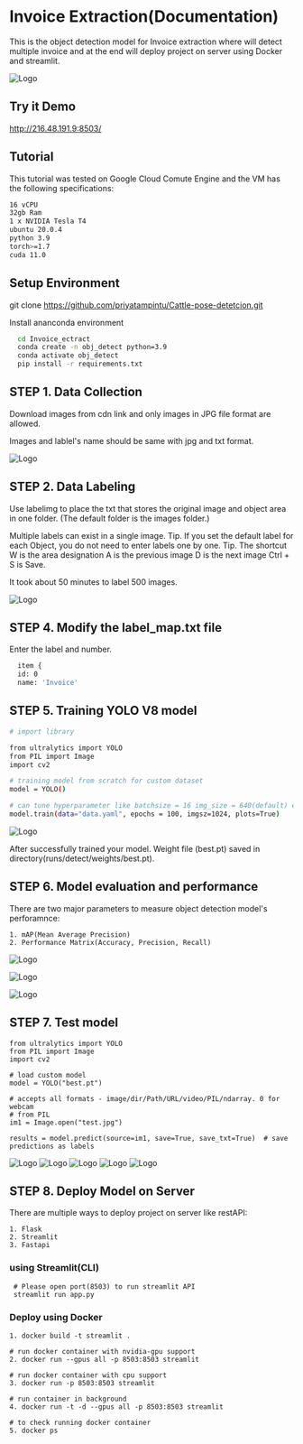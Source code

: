
# Invoice Extraction(Documentation)

This is the object detection model for Invoice extraction where will detect multiple invoice and at the end will deploy project on server using Docker and streamlit.

![Logo](https://raw.githubusercontent.com/priyatampintu/Invoice_extract/main/example/train_batch0.jpg) 
## Try it Demo

http://216.48.191.9:8503/


## Tutorial

This tutorial was tested on Google Cloud Comute Engine and the VM has the following specifications:

```bash
16 vCPU
32gb Ram
1 x NVIDIA Tesla T4
ubuntu 20.0.4
python 3.9
torch>=1.7
cuda 11.0
```
## Setup Environment 
git clone https://github.com/priyatampintu/Cattle-pose-detetcion.git

Install ananconda environment
```bash
  cd Invoice_ectract
  conda create -n obj_detect python=3.9
  conda activate obj_detect
  pip install -r requirements.txt
```
## STEP 1. Data Collection

Download images from cdn link and only images in JPG file format are allowed.

Images and lablel's name should be same with jpg and txt format.

![Logo](https://raw.githubusercontent.com/priyatampintu/Invoice_extract/main/example/train_batch1.jpg)

## STEP 2. Data Labeling

Use labelimg to place the txt that stores the original image and object area in one folder.
(The default folder is the images folder.)

Multiple labels can exist in a single image.
Tip. If you set the default label for each Object, you do not need to enter labels one by one.
Tip. The shortcut W is the area designation A is the previous image D is the next image Ctrl + S is Save.

It took about 50 minutes to label 500 images.

![Logo](https://raw.githubusercontent.com/priyatampintu/Invoice_extract/main/example/labeling.jpg)

## STEP 4. Modify the label_map.txt file

Enter the label and number.

```bash
  item {
  id: 0
  name: 'Invoice'
```

## STEP 5. Training YOLO V8 model

```bash
# import library

from ultralytics import YOLO
from PIL import Image
import cv2

# training model from scratch for custom dataset
model = YOLO()

# can tune hyperparameter like batchsize = 16 img_size = 640(default) etc.
model.train(data="data.yaml", epochs = 100, imgsz=1024, plots=True)
```

![Logo](https://raw.githubusercontent.com/priyatampintu/Invoice_extract/main/example/invoice_training.jpg)

After successfully trained your model. Weight file (best.pt) saved in directory(runs/detect/weights/best.pt).

## STEP 6. Model evaluation and performance
There are two major parameters to measure object detection model's perforamnce:

    1. mAP(Mean Average Precision)
    2. Performance Matrix(Accuracy, Precision, Recall)

![Logo](https://raw.githubusercontent.com/priyatampintu/Invoice_extract/main/example/confusion_matrix.png)

![Logo](https://raw.githubusercontent.com/priyatampintu/Invoice_extract/main/example/results.png)

![Logo](https://raw.githubusercontent.com/priyatampintu/Invoice_extract/main/example/R_curve.png)

## STEP 7. Test model

    from ultralytics import YOLO
    from PIL import Image
    import cv2
    
    # load custom model
    model = YOLO("best.pt")
    
    # accepts all formats - image/dir/Path/URL/video/PIL/ndarray. 0 for webcam
    # from PIL
    im1 = Image.open("test.jpg")

    results = model.predict(source=im1, save=True, save_txt=True)  # save predictions as labels

![Logo](https://raw.githubusercontent.com/priyatampintu/Invoice_extract/main/example/predict.jpg)
![Logo](https://raw.githubusercontent.com/priyatampintu/Invoice_extract/main/example/predict2.jpg)
![Logo](https://raw.githubusercontent.com/priyatampintu/Invoice_extract/main/example/predict3.jpg)
![Logo](https://raw.githubusercontent.com/priyatampintu/Invoice_extract/main/example/predict4.jpg)
![Logo](https://raw.githubusercontent.com/priyatampintu/Invoice_extract/main/example/predict5.jpg)

## STEP 8. Deploy Model on Server 

There are multiple ways to deploy project on server like restAPI:

    1. Flask
    2. Streamlit 
    3. Fastapi

### using Streamlit(CLI)

     # Please open port(8503) to run streamlit API
     streamlit run app.py


### Deploy using Docker 

    1. docker build -t streamlit .

    # run docker container with nvidia-gpu support
    2. docker run --gpus all -p 8503:8503 streamlit
    
    # run docker container with cpu support
    3. docker run -p 8503:8503 streamlit

    # run container in background
    4. docker run -t -d --gpus all -p 8503:8503 streamlit

    # to check running docker container
    5. docker ps 
  
